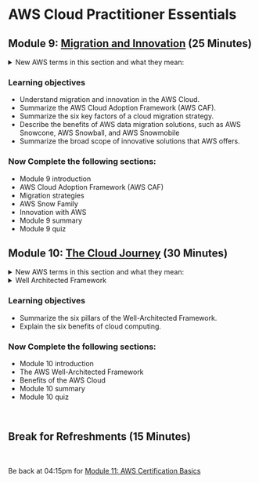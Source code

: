 # AWS Cloud Practitioner Essentials

## Module 9: [Migration and Innovation](https://mm.tt/map/2398189584) (25 Minutes)

<details class="faq box"><summary>New AWS terms in this section and what they mean:</summary>
<p>

| Term | Category | What it Does |
| --- | --- | --- |  
| Amazon Cloud Adoption Framework (CAF) | Framework | How to adopt Cloud | 
| Amazon Snowcone | Migration | Move some small data | 
| Amazon Snowball | Migration | Move more data |
| Amazon Snowmobile | Migration | Move the mostest data |

<details class="faq box"><summary>Migration, Disaster Recovery and Business Continuity</summary>
<p>

![image](https://www.awsgeek.com/AWS-Snow-Family/AWS-Snow-Family.jpg)

</p>
</details>

</p>
</details>

### Learning objectives
* Understand migration and innovation in the AWS Cloud.
* Summarize the AWS Cloud Adoption Framework (AWS CAF). 
* Summarize the six key factors of a cloud migration strategy.
* Describe the benefits of AWS data migration solutions, such as AWS Snowcone, AWS Snowball, and AWS Snowmobile
* Summarize the broad scope of innovative solutions that AWS offers.

### Now Complete the following sections:
* Module 9 introduction
* AWS Cloud Adoption Framework (AWS CAF)
* Migration strategies
* AWS Snow Family
* Innovation with AWS
* Module 9 summary
* Module 9 quiz

## Module 10: [The Cloud Journey](https://mm.tt/map/2398189641) (30 Minutes)

<details class="faq box"><summary>New AWS terms in this section and what they mean:</summary>
<p>

| Term | Category | What it Does |
| --- | --- | --- |  
| Amazon Well Architected Framework (WAF) | Framework | Things you should consider when architecting your solution | 
| C |  | Cost Optimization Pillar |  
| R |  | Reliability Pillar |  
| O |  | Operational Excellence Pillar |  
| P |  | Performance Efficiency Pillar |  
| S |  | Security Pillar |  
| S |  | Sustainability Pillar   

</p>
</details>

<details class="faq box"><summary>Well Architected Framework</summary>
<p>

![image](https://www.awsgeek.com/AWS-Well-Architected-Framework/AWS-Well-Architected-Framework.jpg)

</p>
</details>

### Learning objectives
* Summarize the six pillars of the Well-Architected Framework.  
* Explain the six benefits of cloud computing.

### Now Complete the following sections:
* Module 10 introduction
* The AWS Well-Architected Framework
* Benefits of the AWS Cloud
* Module 10 summary
* Module 10 quiz
<br>

## Break for Refreshments (15 Minutes)
<br>

Be back at 04:15pm for [Module 11: AWS Certification Basics](https://github.com/jamesbuckett/aws-cloud-practitioner-essentials/blob/main/07-seventh-time-block.md)